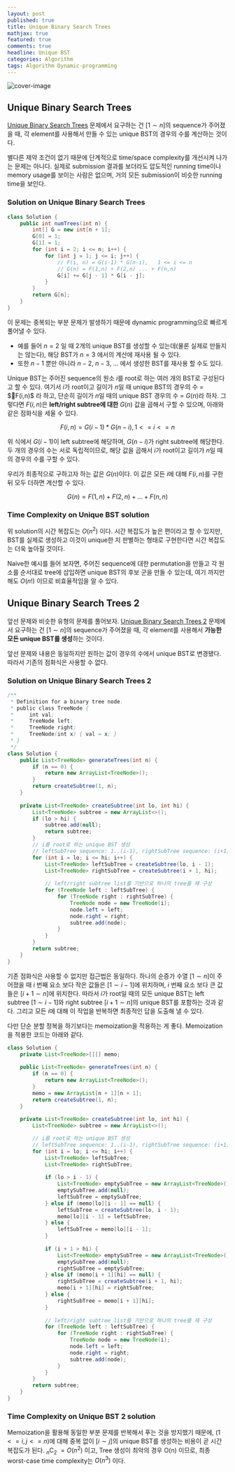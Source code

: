```yaml
---
layout: post
published: true
title: Unique Binary Search Trees
mathjax: true
featured: true
comments: true
headline: Unique BST
categories: Algorithm
tags: Algorithm Dynamic-programming
---
```


![cover-image](/images/taking-notes.jpg)

## Unique Binary Search Trees

[Unique Binary Search Trees](https://leetcode.com/problems/unique-binary-search-trees/) 문제에서 요구하는 건 $[1 \sim n]$의 sequence가 주어졌을 때, 각 element를 사용해서 만들 수 있는 unique BST의 경우의 수를 계산하는 것이다.

별다른 제약 조건이 없기 때문에 단계적으로 time/space complexity를 개선시켜 나가는 문제는 아니다. 실제로 submission 결과를 보더라도 압도적인 running time이나 memory usage를 보이는 사람은 없으며, 거의 모든 submission이 비슷한 running time을 보인다.

### Solution on Unique Binary Search Trees

```java
class Solution {
    public int numTrees(int n) {
        int[] G = new int[n + 1];
        G[0] = 1;
        G[1] = 1;
        for (int i = 2; i <= n; i++) {
            for (int j = 1; j <= i; j++) {
                // F(i, n) = G(i-1) * G(n-i),   1 <= i <= n
                // G(n) = F(1,n) + F(2,n) ... + F(n,n)
                G[i] += G[j - 1] * G[i - j];
            }
        }
        return G[n];
    }
}
```

이 문제는 중복되는 부분 문제가 발생하기 때문에 dynamic programming으로 빠르게 풀어낼 수 있다.

- 예를 들어 $n=2$ 일 때 2개의 unique BST를 생성할 수 있는데(물론 실제로 만들지는 않는다), 해당 BST가 $n=3$ 에서의 계산에 재사용 될 수 있다.
- 또한 $n-1$ 뿐만 아니라 $n-2$, $n-3$, ... 에서 생성한 BST를 재사용 할 수도 있다.

Unique BST는 주어진 sequence의 원소 $i$를 root로 하는 여러 개의 BST로 구성된다고 할 수 있다. 여기서 $i$가 root이고 길이가 $n$일 때 unique BST의 경우의 수 = $F(i,n)$ 라 하고, 단순히 길이가 $n$일 때의 unique BST 경우의 수 = $G(n)$라 하자. 그렇다면 $F(i,n)$은 **left/right subtree에 대한** $G(n)$ 값을 곱해서 구할 수 있으며, 아래와 같은 점화식을 세울 수 있다.

$$F(i, n) = G(i-1) * G(n-i), 1 <= i <= n$$

위 식에서 $G(i-1)$이 left subtree에 해당하며, $G(n-i)$가 right subtree에 해당한다. 두 개의 경우의 수는 서로 독립적이므로, 해당 값을 곱해서 $i$가 root이고 길이가 $n$일 때의 경우의 수를 구할 수 있다.

우리가 최종적으로 구하고자 하는 값은 $G(n)$이다. 이 값은 모든 $i$에 대해 $F(i, n)$를 구한 뒤 모두 더하면 계산할 수 있다.

$$G(n) = F(1,n) + F(2,n) + ... + F(n,n)$$

### Time Complexity on Unique BST solution

위 solution의 시간 복잡도는 $O(n^2)$ 이다. 시간 복잡도가 높은 편이라고 할 수 있지만, BST를 실제로 생성하고 이것이 unique한 지 판별하는 형태로 구현한다면 시간 복잡도는 더욱 높아질 것이다.

Naive한 예시를 들어 보자면, 주어진 sequence에 대한 permutation을 만들고 각 원소를 순서대로 tree에 삽입하면 unique BST의 후보 군을 만들 수 있는데, 여기 까지만 해도 $O(n!)$ 이므로 비효율적임을 알 수 있다.

## Unique Binary Search Trees 2

앞선 문제와 비슷한 유형의 문제를 풀어보자. [Unique Binary Search Trees 2](https://leetcode.com/problems/unique-binary-search-trees-ii/) 문제에서 요구하는 건 $[1 \sim n]$의 sequence가 주어졌을 때, 각 element를 사용해서 **가능한 모든 unique BST를 생성**하는 것이다.

앞선 문제와 내용은 동일하지만 원하는 값이 경우의 수에서 unique BST로 변경됐다. 따라서 기존의 점화식은 사용할 수 없다.

### Solution on Unique Binary Search Trees 2

```java
/**
 * Definition for a binary tree node.
 * public class TreeNode {
 *     int val;
 *     TreeNode left;
 *     TreeNode right;
 *     TreeNode(int x) { val = x; }
 * }
 */
class Solution {
    public List<TreeNode> generateTrees(int n) {
        if (n == 0) {
            return new ArrayList<TreeNode>();
        }
        return createSubtree(1, n);
    }
    
    private List<TreeNode> createSubtree(int lo, int hi) {
        List<TreeNode> subtree = new ArrayList<>();
        if (lo > hi) {
            subtree.add(null);
            return subtree;
        }
        // i를 root로 하는 unique BST 생성
        // leftSubTree sequence: 1..(i-1), rightSubTree sequence: (i+1)..n
        for (int i = lo; i <= hi; i++) {
            List<TreeNode> leftSubTree = createSubtree(lo, i - 1);
            List<TreeNode> rightSubTree = createSubtree(i + 1, hi);
            
            // left/right subtree list를 기반으로 하나의 tree를 재 구성
            for (TreeNode left : leftSubTree) {
                for (TreeNode right : rightSubTree) {
                    TreeNode node = new TreeNode(i);
                    node.left = left;
                    node.right = right;
                    subtree.add(node);
                }
            }
        }
        return subtree;
    }
}
```

기존 점화식은 사용할 수 없지만 접근법은 동일하다. 하나의 순증가 수열 $[1 \sim n]$이 주어졌을 때 $i$ 번째 요소 보다 작은 값들은 $[1 \sim i-1]$에 위치하며, $i$ 번째 요소 보다 큰 값들은 $[i+1 \sim n]$에 위치한다. 따라서 $i$가 root일 때의 모든 unique BST는 left subtree $[1 \sim i-1]$와 right subtree $[i+1 \sim n]$의 unique BST를 포함하는 것과 같다. 그리고 모든 $i$에 대해 이 작업을 반복하면 최종적인 답을 도출해 낼 수 있다.

다만 단순 분할 정복을 하기보다는 memoization을 적용하는 게 좋다. Memoization을 적용한 코드는 아래와 같다.

```java
class Solution {
    private List<TreeNode>[][] memo;
    
    public List<TreeNode> generateTrees(int n) {
        if (n == 0) {
            return new ArrayList<TreeNode>();
        }
        memo = new ArrayList[n + 1][n + 1];
        return createSubtree(1, n);
    }
    
    private List<TreeNode> createSubtree(int lo, int hi) {
        List<TreeNode> subtree = new ArrayList<>();

        // i를 root로 하는 unique BST 생성
        // leftSubTree sequence: 1..(i-1), rightSubTree sequence: (i+1)..n
        for (int i = lo; i <= hi; i++) {
            List<TreeNode> leftSubTree;
            List<TreeNode> rightSubTree;
            
            if (lo > i - 1) {
                List<TreeNode> emptySubTree = new ArrayList<TreeNode>();
                emptySubTree.add(null);
                leftSubTree = emptySubTree;
            } else if (memo[lo][i - 1] == null) {
                leftSubTree = createSubtree(lo, i - 1);
                memo[lo][i - 1] = leftSubTree;
            } else {
                leftSubTree = memo[lo][i - 1];
            }
            
            if (i + 1 > hi) {
                List<TreeNode> emptySubTree = new ArrayList<TreeNode>();
                emptySubTree.add(null);
                rightSubTree = emptySubTree;
            } else if (memo[i + 1][hi] == null) {
                rightSubTree = createSubtree(i + 1, hi);
                memo[i + 1][hi] = rightSubTree;
            } else {
                rightSubTree = memo[i + 1][hi];
            }
            
            // left/right subtree list를 기반으로 하나의 tree를 재 구성
            for (TreeNode left : leftSubTree) {
                for (TreeNode right : rightSubTree) {
                    TreeNode node = new TreeNode(i);
                    node.left = left;
                    node.right = right;
                    subtree.add(node);
                }
            }
        }
        return subtree;
    }
}
```

### Time Complexity on Unique BST 2 solution

Memoization을 활용해 동일한 부분 문제를 반복해서 푸는 것을 방지했기 때문에, ($1 <= i,j <= n$)에 대해 중복 없이 $[i \sim j]$의 unique BST를 생성하는 비용이 곧 시간 복잡도가 된다. ${}_n \mathrm{C}_2 ~= O(n^2)$ 이고, Tree 생성이 최악의 경우 O(n) 이므로, 최종 worst-case time complexity는 $O(n^3)$ 이다.
